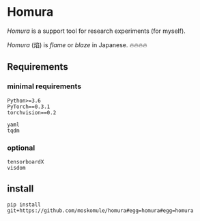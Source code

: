 # Homura

*Homura* is a support tool for research experiments (for myself).

*Homura* (焰) is *flame* or *blaze* in Japanese. 🔥🔥🔥🔥

## Requirements

### minimal requirements

```
Python>=3.6
PyTorch==0.3.1
torchvision==0.2
```

```
yaml
tqdm
```

### optional

```
tensorboardX
visdom
```

## install

```console
pip install git+https://github.com/moskomule/homura#egg=homura#egg=homura
```